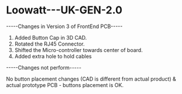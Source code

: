 # Loowatt---UK-GEN-2.0

-----Changes in Version 3 of FrontEnd PCB-----

1. Added Button Cap in 3D CAD. 
2. Rotated the RJ45 Connector.
3. Shifted the Micro-controller towards center of board.
4. Added extra hole to hold cables


-----Changes not perform-----

No button placement changes (CAD is different from actual product) & actual prototype PCB - buttons placement is OK.
